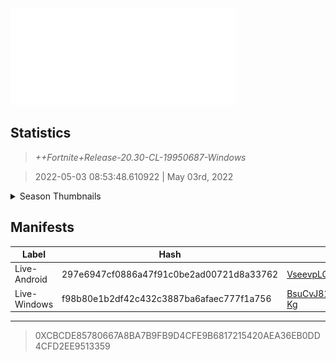 <div style="pointer-events: none">
  <img style="pointer-events: none" src="https://raw.githubusercontent.com/Tectors/Archive/master/source/dependents/gen.20.30.svg" width="360" height="155">
<div>

## Statistics
> *++Fortnite+Release-20.30-CL-19950687-Windows*

> 2022-05-03 08:53:48.610922 | May 03rd, 2022

<details>
  <summary>Season Thumbnails</summary>

  > Seasonal thumbnails are a season's normal ltms and their photos.

  | Name | ID |
  | - | - |
  | [Zero Build - Duos](https://raw.githubusercontent.com/Tectors/Archive/master/source/dependents/monthly-rotaton/playlist_nobuildbr_duo_20_30.png) | Playlist_NoBuildBR_Duo |
  | [Solo](https://raw.githubusercontent.com/Tectors/Archive/master/source/dependents/monthly-rotaton/playlist_defaultsolo_20_30.png) | Playlist_DefaultSolo |
  | [Zero Build - Trios](https://raw.githubusercontent.com/Tectors/Archive/master/source/dependents/monthly-rotaton/playlist_nobuildbr_trio_20_30.png) | Playlist_NoBuildBR_Trio |
  | [Zero Build - Solo](https://raw.githubusercontent.com/Tectors/Archive/master/source/dependents/monthly-rotaton/playlist_nobuildbr_solo_20_30.png) | Playlist_NoBuildBR_Solo |
</details>

## Manifests
| Label | Hash | Route |
| - | - | - |
| Live-Android | 297e6947cf0886a47f91c0be2ad00721d8a33762 | [VseevpLQS5eiF_SuvkeNEs0oR8OTqg](https://github.com/Tectors/Archive/blob/master/manifests/VseevpLQS5eiF_SuvkeNEs0oR8OTqg.manifest) |
| Live-Windows | f98b80e1b2df42c432c3887ba6afaec777f1a756 | [BsuCvJ815VbFKPegskeAUusgpXx-Kg](https://github.com/Tectors/Archive/blob/master/manifests/BsuCvJ815VbFKPegskeAUusgpXx-Kg.manifest) |

---

> 0XCBCDE85780667A8BA7B9FB9D4CFE9B6817215420AEA36EB0DD4CFD2EE9513359


